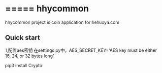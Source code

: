 =====
hhycommon
=====

hhycommon project is coin application for hehuoya.com


Quick start
-----------

1,配置aes密钥
在settings.py中。AES_SECRET_KEY='AES key must be either 16, 24, or 32 bytes long'

  pip3 install Crypto
  
 
  